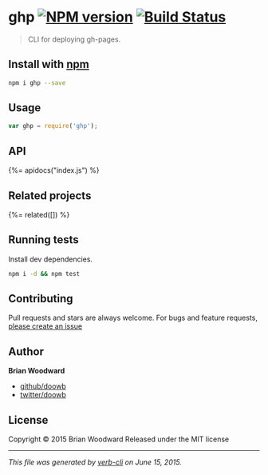 # ghp [![NPM version](https://badge.fury.io/js/ghp.svg)](http://badge.fury.io/js/ghp)  [![Build Status](https://travis-ci.org/doowb/ghp.svg)](https://travis-ci.org/doowb/ghp) 

> CLI for deploying gh-pages.

## Install with [npm](npmjs.org)

```bash
npm i ghp --save
```

## Usage

```js
var ghp = require('ghp');
```

## API
<!-- add a path or glob pattern for files with code comments to use for docs  -->
{%= apidocs("index.js") %}

## Related projects
<!-- add an array of related projects, then un-escape the helper -->
{%= related([]) %}  

## Running tests
Install dev dependencies.

```bash
npm i -d && npm test
```


## Contributing
Pull requests and stars are always welcome. For bugs and feature requests, [please create an issue](https://github.com/doowb/ghp/issues)


## Author

**Brian Woodward**
 
+ [github/doowb](https://github.com/doowb)
+ [twitter/doowb](http://twitter.com/doowb) 

## License
Copyright © 2015 Brian Woodward
Released under the MIT license

***

_This file was generated by [verb-cli](https://github.com/assemble/verb-cli) on June 15, 2015._
